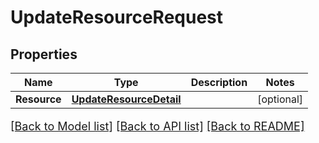 # UpdateResourceRequest

## Properties

Name | Type | Description | Notes
------------ | ------------- | ------------- | -------------
**Resource** | [**UpdateResourceDetail**](UpdateResourceDetail.md) |  | [optional] 

[[Back to Model list]](../README.md#documentation-for-models) [[Back to API list]](../README.md#documentation-for-api-endpoints) [[Back to README]](../README.md)

<style>
     p, ul, ol, li { font-size: 18px !important;}
</style>


